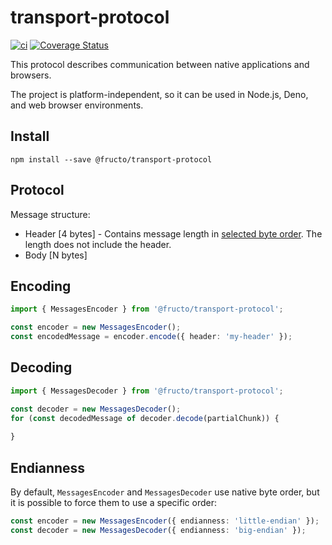 # transport-protocol

[![ci](https://github.com/fructo/transport-protocol/workflows/ci/badge.svg)](https://github.com/fructo/transport-protocol/actions)
[![Coverage Status](https://codecov.io/gh/fructo/transport-protocol/branch/main/graph/badge.svg)](https://codecov.io/gh/fructo/transport-protocol/branch/main)

This protocol describes communication between native applications and browsers.

The project is platform-independent, so it can be used in Node.js, Deno, and web browser environments.

## Install
```console
npm install --save @fructo/transport-protocol
```

## Protocol
Message structure:
- Header [4 bytes] - Contains message length in [selected byte order](#endianness). The length does not include the header.
- Body [N bytes]

## Encoding
```ts
import { MessagesEncoder } from '@fructo/transport-protocol';

const encoder = new MessagesEncoder();
const encodedMessage = encoder.encode({ header: 'my-header' });
```

## Decoding
```ts
import { MessagesDecoder } from '@fructo/transport-protocol';

const decoder = new MessagesDecoder();
for (const decodedMessage of decoder.decode(partialChunk)) {
    
}
```

## Endianness
By default, `MessagesEncoder` and `MessagesDecoder` use native byte order, but it is possible to force them to use a specific order:
```ts
const encoder = new MessagesEncoder({ endianness: 'little-endian' });
const decoder = new MessagesDecoder({ endianness: 'big-endian' });
```

